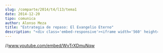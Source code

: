 ```yaml
---
slug: /comparte/2014/t4/l13/tema1
date: 2014-12-20
tipo: comunica
author: Alonso Meza
title: "Estrategia de repaso: El Evangelio Eterno"
description: "<div class='embed-responsive'><iframe width='560' height='315' src='//www.youtube.com/embed/WvTrXDmuNqw' frameborder='0' allowfullscreen></iframe></div>"
---
```


//www.youtube.com/embed/WvTrXDmuNqw
